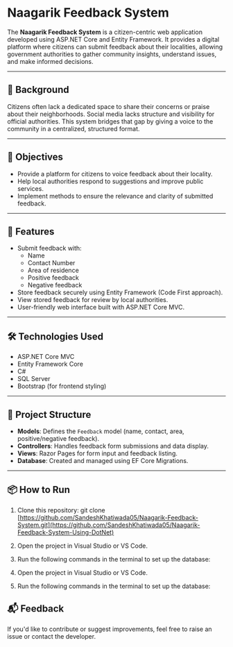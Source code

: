# Naagarik Feedback System

The **Naagarik Feedback System** is a citizen-centric web application developed using ASP.NET Core and Entity Framework. It provides a digital platform where citizens can submit feedback about their localities, allowing government authorities to gather community insights, understand issues, and make informed decisions.

---

## 🧠 Background

Citizens often lack a dedicated space to share their concerns or praise about their neighborhoods. Social media lacks structure and visibility for official authorities. This system bridges that gap by giving a voice to the community in a centralized, structured format.

---

## 🎯 Objectives

- Provide a platform for citizens to voice feedback about their locality.
- Help local authorities respond to suggestions and improve public services.
- Implement methods to ensure the relevance and clarity of submitted feedback.

---

## 📌 Features

- Submit feedback with:
  - Name
  - Contact Number
  - Area of residence
  - Positive feedback
  - Negative feedback
- Store feedback securely using Entity Framework (Code First approach).
- View stored feedback for review by local authorities.
- User-friendly web interface built with ASP.NET Core MVC.

---

## 🛠️ Technologies Used

- ASP.NET Core MVC
- Entity Framework Core
- C#
- SQL Server
- Bootstrap (for frontend styling)

---

## 📄 Project Structure

- **Models**: Defines the `Feedback` model (name, contact, area, positive/negative feedback).
- **Controllers**: Handles feedback form submissions and data display.
- **Views**: Razor Pages for form input and feedback listing.
- **Database**: Created and managed using EF Core Migrations.

---

## 📦 How to Run

1. Clone this repository:
  git clone [https://github.com/SandeshKhatiwada05/Naagarik-Feedback-System.git](https://github.com/SandeshKhatiwada05/Naagarik-Feedback-System-Using-DotNet)

2. Open the project in Visual Studio or VS Code.
3. Run the following commands in the terminal to set up the database:

2. Open the project in Visual Studio or VS Code.
3. Run the following commands in the terminal to set up the database:


## 📬 Feedback

If you'd like to contribute or suggest improvements, feel free to raise an issue or contact the developer.
